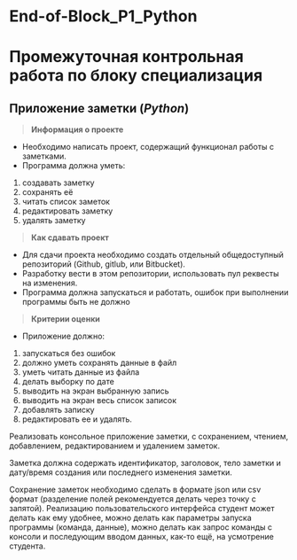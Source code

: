 # End-of-Block_P1_Python

# Промежуточная контрольная работа по блоку специализация

## Приложение заметки (*Python*)

>**Информация о проекте**
+ Необходимо написать проект, содержащий функционал работы с заметками.
+ Программа должна уметь:
1. создавать заметку
2. сохранять её
3. читать список заметок
4. редактировать заметку 
5. удалять заметку

>**Как сдавать проект**
+ Для сдачи проекта необходимо создать отдельный общедоступный репозиторий (Github, gitlub, или Bitbucket).
+ Разработку вести в этом репозитории, использовать пул реквесты на изменения.
+ Программа должна запускаться и работать, ошибок при выполнении программы быть не должно

>**Критерии оценки**
+ Приложение должно:
1. запускаться без ошибок 
2. должно уметь сохранять данные в файл 
3. уметь читать данные из файла
4. делать выборку по дате 
5. выводить на экран выбранную запись
6. выводить на экран весь список записок 
7. добавлять записку
8. редактировать ее и удалять.

Реализовать консольное приложение заметки, с сохранением, чтением, добавлением, редактированием и удалением заметок.

Заметка должна содержать идентификатор, заголовок, тело заметки и дату/время создания или последнего изменения заметки.

Сохранение заметок необходимо сделать в формате json или csv формат (разделение полей рекомендуется делать через точку с запятой). Реализацию пользовательского интерфейса студент может делать как ему удобнее, можно делать как параметры запуска программы (команда, данные), можно делать как запрос команды с консоли и последующим вводом данных, как-то ещё, на усмотрение студента.

